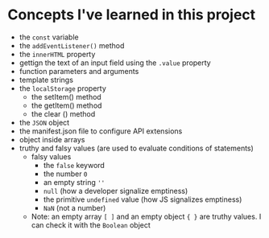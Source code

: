 # Concepts I've learned in this project

- the `const` variable
- the `addEventListener()` method
- the `innerHTML` property
- gettign the text of an input field using the `.value` property
- function parameters and arguments
- template strings
- the `localStorage` property
  - the setItem() method
  - the getItem() method
  - the clear () method
- the `JSON` object
- the manifest.json file to configure API extensions
- object inside arrays
- truthy and falsy values (are used to evaluate conditions of statements)
  - falsy values
    - the `false` keyword
    - the number `0`
    - an empty string `''`
    - `null` (how a developer signalize emptiness)
    - the primitive `undefined` value (how JS signalizes emptiness)
    - `NaN` (not a number)
  - Note: an empty array `[ ]` and an empty object `{ }` are truthy values. I can check it with the `Boolean` object
